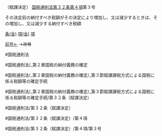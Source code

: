 （賦課決定）
[国税通則法第３２条第４項](国税通則法＿＿＿＿＿第３２条第４項)第３号

その決定前の納付すべき税額がその決定により増加し、又は減少するときは、その増加し、又は減少する納付すべき税額

[条(全)](国税通則法＿＿＿＿＿第３２条_.md)    [項(全)](国税通則法＿＿＿＿＿第３２条第４項_.md)    [項](国税通則法＿＿＿＿＿第３２条第４項.md)

[前号←](国税通則法＿＿＿＿＿第３２条第４項第２号.md)  ~~→次号~~

#国税通則法

#国税通則法/_第２章国税の納付義務の確定

#国税通則法/_第２章国税の納付義務の確定/_第３節賦課課税方式による国税に係る税額等の確定手続

#国税通則法/_第２章国税の納付義務の確定/_第３節賦課課税方式による国税に係る税額等の確定手続/第３２条（賦課決定）

#国税通則法/第３２条（賦課決定）

#国税通則法/第３２条（賦課決定）/第４項

#国税通則法/第３２条（賦課決定）/第４項/第３号


